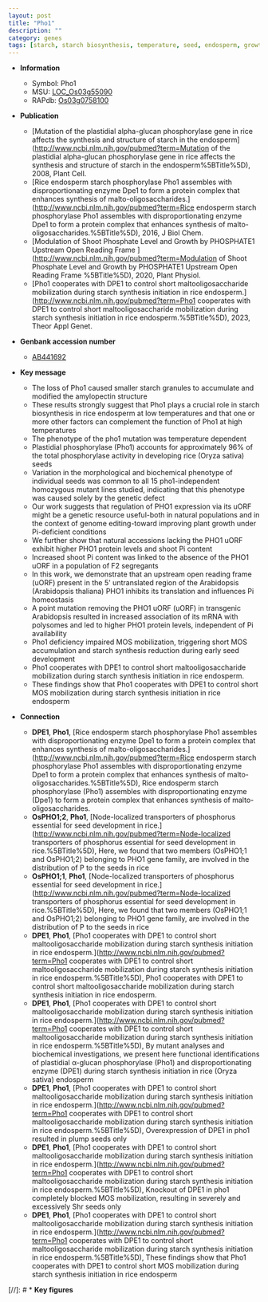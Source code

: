 ```yaml
---
layout: post
title: "Pho1"
description: ""
category: genes
tags: [starch, starch biosynthesis, temperature, seed, endosperm, growth, shoot, homeostasis, plant growth, Pi,  pi , Pi homeostasis, development, seed development]
---
```


* **Information**  
    + Symbol: Pho1  
    + MSU: [LOC_Os03g55090](http://rice.uga.edu/cgi-bin/ORF_infopage.cgi?orf=LOC_Os03g55090)  
    + RAPdb: [Os03g0758100](http://rapdb.dna.affrc.go.jp/viewer/gbrowse_details/irgsp1?name=Os03g0758100)  

* **Publication**  
    + [Mutation of the plastidial alpha-glucan phosphorylase gene in rice affects the synthesis and structure of starch in the endosperm](http://www.ncbi.nlm.nih.gov/pubmed?term=Mutation of the plastidial alpha-glucan phosphorylase gene in rice affects the synthesis and structure of starch in the endosperm%5BTitle%5D), 2008, Plant Cell.
    + [Rice endosperm starch phosphorylase Pho1 assembles with disproportionating enzyme Dpe1 to form a protein complex that enhances synthesis of malto-oligosaccharides.](http://www.ncbi.nlm.nih.gov/pubmed?term=Rice endosperm starch phosphorylase Pho1 assembles with disproportionating enzyme Dpe1 to form a protein complex that enhances synthesis of malto-oligosaccharides.%5BTitle%5D), 2016, J Biol Chem.
    + [Modulation of Shoot Phosphate Level and Growth by PHOSPHATE1 Upstream Open Reading Frame ](http://www.ncbi.nlm.nih.gov/pubmed?term=Modulation of Shoot Phosphate Level and Growth by PHOSPHATE1 Upstream Open Reading Frame %5BTitle%5D), 2020, Plant Physiol.
    + [Pho1 cooperates with DPE1 to control short maltooligosaccharide mobilization during starch synthesis initiation in rice endosperm.](http://www.ncbi.nlm.nih.gov/pubmed?term=Pho1 cooperates with DPE1 to control short maltooligosaccharide mobilization during starch synthesis initiation in rice endosperm.%5BTitle%5D), 2023, Theor Appl Genet.

* **Genbank accession number**  
    + [AB441692](http://www.ncbi.nlm.nih.gov/nuccore/AB441692)

* **Key message**  
    + The loss of Pho1 caused smaller starch granules to accumulate and modified the amylopectin structure
    + These results strongly suggest that Pho1 plays a crucial role in starch biosynthesis in rice endosperm at low temperatures and that one or more other factors can complement the function of Pho1 at high temperatures
    + The phenotype of the pho1 mutation was temperature dependent
    + Plastidial phosphorylase (Pho1) accounts for approximately 96% of the total phosphorylase activity in developing rice (Oryza sativa) seeds
    + Variation in the morphological and biochemical phenotype of individual seeds was common to all 15 pho1-independent homozygous mutant lines studied, indicating that this phenotype was caused solely by the genetic defect
    + Our work suggests that regulation of PHO1 expression via its uORF might be a genetic resource useful-both in natural populations and in the context of genome editing-toward improving plant growth under Pi-deficient conditions
    + We further show that natural accessions lacking the PHO1 uORF exhibit higher PHO1 protein levels and shoot Pi content
    + Increased shoot Pi content was linked to the absence of the PHO1 uORF in a population of F2 segregants
    + In this work, we demonstrate that an upstream open reading frame (uORF) present in the 5' untranslated region of the Arabidopsis (Arabidopsis thaliana) PHO1 inhibits its translation and influences Pi homeostasis
    + A point mutation removing the PHO1 uORF (<a6><a4>uORF) in transgenic Arabidopsis resulted in increased association of its mRNA with polysomes and led to higher PHO1 protein levels, independent of Pi availability
    + Pho1 deficiency impaired MOS mobilization, triggering short MOS accumulation and starch synthesis reduction during early seed development
    + Pho1 cooperates with DPE1 to control short maltooligosaccharide mobilization during starch synthesis initiation in rice endosperm.
    + These findings show that Pho1 cooperates with DPE1 to control short MOS mobilization during starch synthesis initiation in rice endosperm

* **Connection**  
    + __DPE1__, __Pho1__, [Rice endosperm starch phosphorylase Pho1 assembles with disproportionating enzyme Dpe1 to form a protein complex that enhances synthesis of malto-oligosaccharides.](http://www.ncbi.nlm.nih.gov/pubmed?term=Rice endosperm starch phosphorylase Pho1 assembles with disproportionating enzyme Dpe1 to form a protein complex that enhances synthesis of malto-oligosaccharides.%5BTitle%5D), Rice endosperm starch phosphorylase (Pho1) assembles with disproportionating enzyme (Dpe1) to form a protein complex that enhances synthesis of malto-oligosaccharides.
    + __OsPHO1;2__, __Pho1__, [Node-localized transporters of phosphorus essential for seed development in rice.](http://www.ncbi.nlm.nih.gov/pubmed?term=Node-localized transporters of phosphorus essential for seed development in rice.%5BTitle%5D),  Here, we found that two members (OsPHO1;1 and OsPHO1;2) belonging to PHO1 gene family, are involved in the distribution of P to the seeds in rice
    + __OsPHO1;1__, __Pho1__, [Node-localized transporters of phosphorus essential for seed development in rice.](http://www.ncbi.nlm.nih.gov/pubmed?term=Node-localized transporters of phosphorus essential for seed development in rice.%5BTitle%5D),  Here, we found that two members (OsPHO1;1 and OsPHO1;2) belonging to PHO1 gene family, are involved in the distribution of P to the seeds in rice
    + __DPE1__, __Pho1__, [Pho1 cooperates with DPE1 to control short maltooligosaccharide mobilization during starch synthesis initiation in rice endosperm.](http://www.ncbi.nlm.nih.gov/pubmed?term=Pho1 cooperates with DPE1 to control short maltooligosaccharide mobilization during starch synthesis initiation in rice endosperm.%5BTitle%5D), Pho1 cooperates with DPE1 to control short maltooligosaccharide mobilization during starch synthesis initiation in rice endosperm.
    + __DPE1__, __Pho1__, [Pho1 cooperates with DPE1 to control short maltooligosaccharide mobilization during starch synthesis initiation in rice endosperm.](http://www.ncbi.nlm.nih.gov/pubmed?term=Pho1 cooperates with DPE1 to control short maltooligosaccharide mobilization during starch synthesis initiation in rice endosperm.%5BTitle%5D),  By mutant analyses and biochemical investigations, we present here functional identifications of plastidial α-glucan phosphorylase (Pho1) and disproportionating enzyme (DPE1) during starch synthesis initiation in rice (Oryza sativa) endosperm
    + __DPE1__, __Pho1__, [Pho1 cooperates with DPE1 to control short maltooligosaccharide mobilization during starch synthesis initiation in rice endosperm.](http://www.ncbi.nlm.nih.gov/pubmed?term=Pho1 cooperates with DPE1 to control short maltooligosaccharide mobilization during starch synthesis initiation in rice endosperm.%5BTitle%5D),  Overexpression of DPE1 in pho1 resulted in plump seeds only
    + __DPE1__, __Pho1__, [Pho1 cooperates with DPE1 to control short maltooligosaccharide mobilization during starch synthesis initiation in rice endosperm.](http://www.ncbi.nlm.nih.gov/pubmed?term=Pho1 cooperates with DPE1 to control short maltooligosaccharide mobilization during starch synthesis initiation in rice endosperm.%5BTitle%5D),  Knockout of DPE1 in pho1 completely blocked MOS mobilization, resulting in severely and excessively Shr seeds only
    + __DPE1__, __Pho1__, [Pho1 cooperates with DPE1 to control short maltooligosaccharide mobilization during starch synthesis initiation in rice endosperm.](http://www.ncbi.nlm.nih.gov/pubmed?term=Pho1 cooperates with DPE1 to control short maltooligosaccharide mobilization during starch synthesis initiation in rice endosperm.%5BTitle%5D),  These findings show that Pho1 cooperates with DPE1 to control short MOS mobilization during starch synthesis initiation in rice endosperm

[//]: # * **Key figures**  


